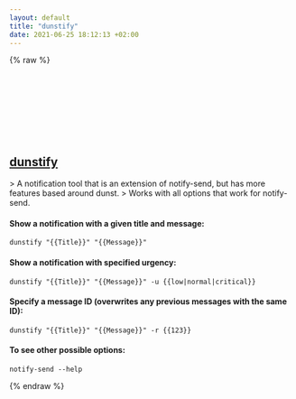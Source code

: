 ```yaml
---
layout: default
title: "dunstify"
date: 2021-06-25 18:12:13 +02:00
---
```

{% raw %}
<h2 id="dunstify">
  <a href="/en/linux/dunstify.html">dunstify</a> <a href="#dunstify"><svg class="icon">
    <use href="/assets/images/unicode_sprite.svg#link" />
  </svg></a>
</h2>
> A notification tool that is an extension of notify-send, but has more features based around dunst.
> Works with all options that work for notify-send.

#### Show a notification with a given title and message:
```shell
dunstify "{{Title}}" "{{Message}}"
```
#### Show a notification with specified urgency:
```shell
dunstify "{{Title}}" "{{Message}}" -u {{low|normal|critical}}
```
#### Specify a message ID (overwrites any previous messages with the same ID):
```shell
dunstify "{{Title}}" "{{Message}}" -r {{123}}
```
#### To see other possible options:
```shell
notify-send --help
```
{% endraw %}